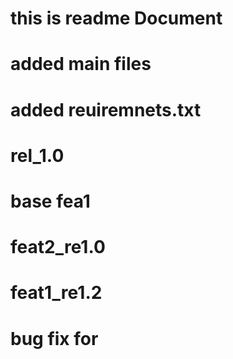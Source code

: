 # this is readme Document
# added main files

# added reuiremnets.txt
# rel_1.0
# base fea1
# feat2_re1.0

# feat1_re1.2
# bug fix for 